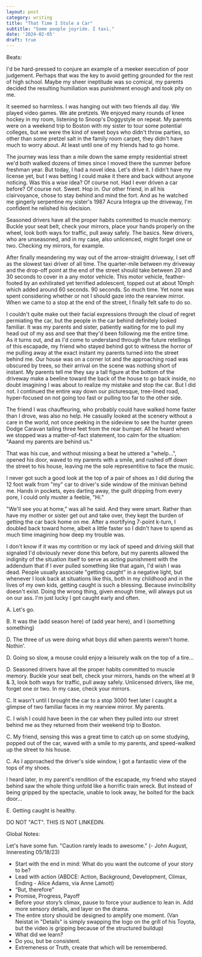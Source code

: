 ```yaml
---
layout: post
category: writing
title: "That Time I Stole a Car"
subtitle: "Some people joyride. I taxi."
date: '2024-02-05'
draft: true
---
```


Beats:

I'd be hard-pressed to conjure an example of a meeker execution of poor judgement. Perhaps that was the key to avoid getting grounded for the rest of high school. Maybe my sheer ineptitude was so comical, my parents decided the resulting humiliation was punishment enough and took pity on me.

It seemed so harmless. I was hanging out with two friends all day. We played video games. We ate pretzels. We enjoyed many rounds of knee hockey in my room, listening to Snoop's Doggystyle on repeat. My parents were on a weekend trip to Boston with my sister to tour some potential colleges, but we were the kind of sweet boys who didn't throw parties, so other than some pretzel salt in the family room carpet, they didn't have much to worry about. At least until one of my friends had to go home.

The journey was less than a mile down the same empty residential street we'd both walked dozens of times since I moved there the summer before freshman year. But today, I had a novel idea. Let's drive it. I didn't have my license yet, but I was betting I could make it there and back without anyone noticing. Was this a wise idea? Of course not. Had I ever driven a car before? Of course not. Sweet. Hop in. Our other friend, in all his clairvoyance, chose to stay behind and mind the fort. And as he watched me gingerly serpentine my sister's 1987 Acura Integra up the driveway, I'm confident he relished his decision.

Seasoned drivers have all the proper habits committed to muscle memory: Buckle your seat belt, check your mirrors, place your hands properly on the wheel, look both ways for traffic, pull away safely. The basics. New drivers, who are unseasoned, and in my case, also unlicenced, might forget one or two. Checking my mirrors, for example.

After finally meandering my way out of the arrow-straight driveway, I set off as the slowest taxi driver of all time. The quarter-mile between my driveway and the drop-off point at the end of the street should take between 20 and 30 seconds to cover in a any motor vehicle. This motor vehicle, feather-footed by an exhilirated yet terrified adolescent, topped out at about 10mph which added around 60 seconds. 90 seconds. So much time. Yet none was spent considering whether or not I should gaze into the rearview mirror. When we came to a stop at the end of the street, I finally felt safe to do so.

I couldn't quite make out their facial expressions through the cloud of regret permiating the car, but the people in the car behind definitely looked familiar. It was my parents and sister, patiently waiting for me to pull my head out of my ass and see that they'd been following me the entire time. As it turns out, and as I'd come to understand through the future retellings of this escapade, my friend who stayed behind got to witness the horror of me pulling away at the exact instant my parents turned into the street behind me. Our house was on a corner lot and the approaching road was obscured by trees, so their arrival on the scene was nothing short of instant. My parents tell me they say a tall figure at the bottom of the driveway make a beeline toward the back of the house to go back inside, no doubt imagining I was about to realize my mistake and stop the car. But I did not. I continued the entire way down our picturesque, tree-lined road, hyper-focused on not going too fast or pulling too far to the other side.

The friend I was chauffeuring, who probably could have walked home faster than I drove, was also no help. He casually looked at the scenery without a care in the world, not once peeking in the sideview to see the hunter green Dodge Caravan tailing three feet from the rear bumper. All he heard when we stopped was a matter-of-fact statement, too calm for the situation: "Aaand my parents are behind us."

That was his cue, and without missing a beat he uttered a "whelp...", opened his door, waved to my parents with a smile, and rushed off down the street to his house, leaving me the sole representitive to face the music.

I never got such a good look at the top of a pair of shoes as I did during the 12 foot walk from "my" car to driver's side window of the minivan behind me. Hands in pockets, eyes darting away, the guilt dripping from every pore, I could only muster a feeble, "Hi."

"We'll see you at home," was all he said. And they were smart. Rather than have my mother or sister get out and take over, they kept the burden of getting the car back home on me. After a mortifying 7-point k-turn, I doubled back toward home, albeit a little faster so I didn't have to spend as much time imagining how deep my trouble was.

I don't know if it was my contrition or my lack of speed and driving skill that signaled I'd obviously never done this before, but my parents allowed the indignity of the situation itself to serve as acting punishment with the addendum that if I ever pulled something like that again, I'd wish I was dead. People usually associate "getting caught" in a negative light, but whenever I look back at situations like this, both in my childhood and in the lives of my own kids, getting caught is such a blessing. Because invincibility doesn't exist. Doing the wrong thing, given enough time, will always put us on our ass. I'm just lucky I got caught early and often.

A. Let's go.

B. It was the (add season here) of (add year here), and I (something something)

D. The three of us were doing what boys did when parents weren't home. Nothin'. 

D. Going so slow, a mouse could enjoy a leisurely walk on the top of a tire...

D. Seasoned drivers have all the proper habits committed to muscle memory. Buckle your seat belt, check your mirrors, hands on the wheel at 9 & 3, look both ways for traffic, pull away safely. Unlicensed drivers, like me, forget one or two. In my case, check your mirrors.

C. It wasn't until I brought the car to a stop 3000 feet later I caught a glimpse of two familiar faces in my rearview mirror. My parents.

C. I wish I could have been in the car when they pulled into our street behind me as they returned from their weekend trip to Boston.

C. My friend, sensing this was a great time to catch up on some studying, popped out of the car, waved with a smile to my parents, and speed-walked up the street to his house.

C. As I approached the driver's side window, I got a fantastic view of the tops of my shoes. 

I heard later, in my parent's rendition of the escapade, my friend who stayed behind saw the whole thing unfold like a horrific train wreck. But instead of being gripped by the spectacle, unable to look away, he bolted for the back door...

E. Getting caught is healthy. 

<!-- Notes: You haven't read your notes in a while. Maybe give that a try to see what develops -->

DO NOT "ACT". THIS IS NOT LINKEDIN.

Global Notes:

Let's have some fun. "Caution rarely leads to awesome." (- John August, Inneresting 05/18/23)

- Start with the end in mind: What do you want the outcome of your story to be?
- Lead with action (ABDCE: Action, Background, Development, Climax, Ending - Alice Adams, via Anne Lamott)
- “But, therefore”
- Promise, Progress, Payoff
- Before your story’s climax, pause to force your audience to lean in. Add more sensory details, and layer on the drama.
- The entire story should be designed to amplify one moment. (Van Neistat in "Details" is simply swapping the logo on the grill of his Toyota, but the video is gripping because of the structured buildup)
- What did we learn?
- Do you, but be consistent.
- Extremeness or Truth, create that which will be remembered.